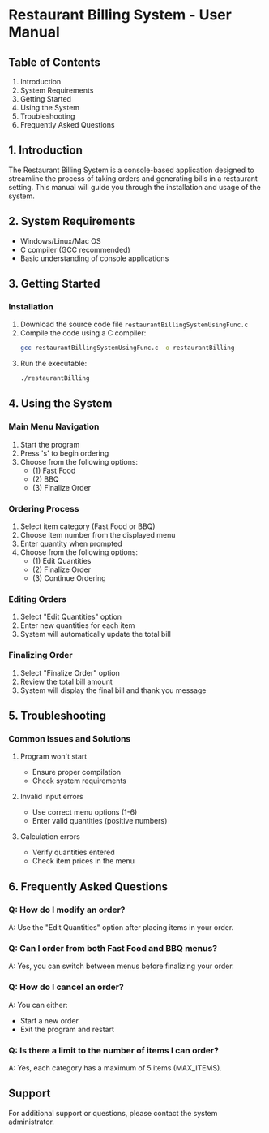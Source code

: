 # Restaurant Billing System - User Manual

## Table of Contents
1. Introduction
2. System Requirements
3. Getting Started
4. Using the System
5. Troubleshooting
6. Frequently Asked Questions

## 1. Introduction
The Restaurant Billing System is a console-based application designed to streamline the process of taking orders and generating bills in a restaurant setting. This manual will guide you through the installation and usage of the system.

## 2. System Requirements
- Windows/Linux/Mac OS
- C compiler (GCC recommended)
- Basic understanding of console applications

## 3. Getting Started

### Installation
1. Download the source code file `restaurantBillingSystemUsingFunc.c`
2. Compile the code using a C compiler:
   ```bash
   gcc restaurantBillingSystemUsingFunc.c -o restaurantBilling
   ```
3. Run the executable:
   ```bash
   ./restaurantBilling
   ```

## 4. Using the System

### Main Menu Navigation
1. Start the program
2. Press 's' to begin ordering
3. Choose from the following options:
   - (1) Fast Food
   - (2) BBQ
   - (3) Finalize Order

### Ordering Process
1. Select item category (Fast Food or BBQ)
2. Choose item number from the displayed menu
3. Enter quantity when prompted
4. Choose from the following options:
   - (1) Edit Quantities
   - (2) Finalize Order
   - (3) Continue Ordering

### Editing Orders
1. Select "Edit Quantities" option
2. Enter new quantities for each item
3. System will automatically update the total bill

### Finalizing Order
1. Select "Finalize Order" option
2. Review the total bill amount
3. System will display the final bill and thank you message

## 5. Troubleshooting

### Common Issues and Solutions
1. Program won't start
   - Ensure proper compilation
   - Check system requirements

2. Invalid input errors
   - Use correct menu options (1-6)
   - Enter valid quantities (positive numbers)

3. Calculation errors
   - Verify quantities entered
   - Check item prices in the menu

## 6. Frequently Asked Questions

### Q: How do I modify an order?
A: Use the "Edit Quantities" option after placing items in your order.

### Q: Can I order from both Fast Food and BBQ menus?
A: Yes, you can switch between menus before finalizing your order.

### Q: How do I cancel an order?
A: You can either:
- Start a new order
- Exit the program and restart

### Q: Is there a limit to the number of items I can order?
A: Yes, each category has a maximum of 5 items (MAX_ITEMS).

## Support
For additional support or questions, please contact the system administrator. 